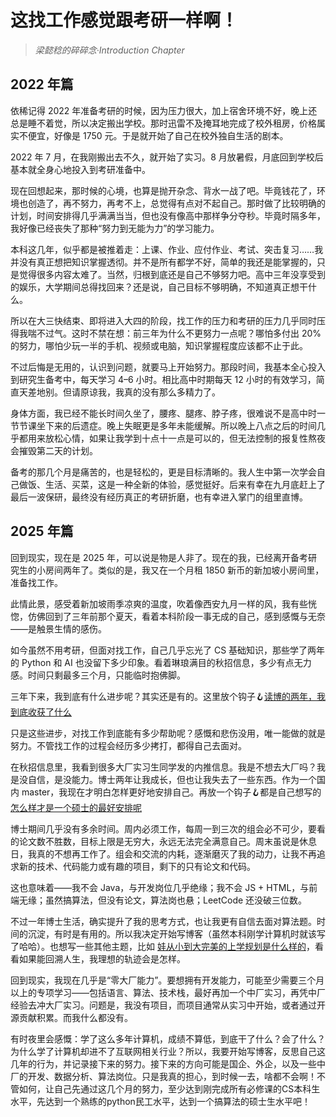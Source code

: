 ﻿
# **这找工作感觉跟考研一样啊！**

> *梁懿稔的碎碎念·Introduction Chapter*

## **2022 年篇**

依稀记得 2022 年准备考研的时候，因为压力很大，加上宿舍环境不好，晚上还总是睡不着觉，所以决定搬出学校。那时迅雷不及掩耳地完成了校外租房，价格属实不便宜，好像是 1750 元。于是就开始了自己在校外独自生活的剧本。

2022 年 7 月，在我刚搬出去不久，就开始了实习。8 月放暑假，月底回到学校后基本就全身心地投入到考研准备中。

现在回想起来，那时候的心境，也算是抛开杂念、背水一战了吧。毕竟钱花了，环境也创造了，再不努力，再考不上，总觉得有点对不起自己。那时做了比较明确的计划，时间安排得几乎满满当当，但也没有像高中那样争分夺秒。毕竟时隔多年，我好像已经丧失了那种“努力到无能为力”的学习能力。

  

本科这几年，似乎都是被推着走：上课、作业、应付作业、考试、突击复习……我并没有真正想把知识掌握透彻。并不是所有都学不好，简单的我还是能掌握的，只是觉得很多内容太难了。当然，归根到底还是自己不够努力吧。高中三年没享受到的娱乐，大学期间总得找回来？还是说，自己目标不够明确，不知道真正想干什么。

  

所以在大三快结束、即将进入大四的阶段，找工作的压力和考研的压力几乎同时压得我喘不过气。这时不禁在想：前三年为什么不更努力一点呢？哪怕多付出 20% 的努力，哪怕少玩一半的手机、视频或电脑，知识掌握程度应该都不止于此。

  

不过后悔是无用的，认识到问题，就要马上开始努力。那段时间，我基本全心投入到研究生备考中，每天学习 4–6 小时。相比高中时期每天 12 小时的有效学习，简直天差地别。但请原谅我，我真的没有那么多精力了。

  

身体方面，我已经不能长时间久坐了，腰疼、腿疼、脖子疼，很难说不是高中时一节节课坐下来的后遗症。晚上失眠更是多年未能缓解。所以晚上八点之后的时间几乎都用来放松心情，如果让我学到十点十一点是可以的，但无法控制的报复性熬夜会摧毁第二天的计划。

  

备考的那几个月是痛苦的，也是轻松的，更是目标清晰的。我人生中第一次学会自己做饭、生活、买菜，这是一种全新的体验，感觉挺好。后来有幸在九月底赶上了最后一波保研，最终没有经历真正的考研折磨，也有幸进入掌门的组里直博。
## **2025 年篇**

  

回到现实，现在是 2025 年，可以说是物是人非了。现在的我，已经离开备考研究生的小房间两年了。类似的是，我又在一个月租 1850 新币的新加坡小房间里，准备找工作。

  

此情此景，感受着新加坡雨季凉爽的温度，吹着像西安九月一样的风，我有些恍惚，仿佛回到了三年前那个夏天，看着本科阶段一事无成的自己，感到感慨与无奈——是触景生情的感伤。

  

如今虽然不用考研，但面对找工作，自己几乎忘光了 CS 基础知识，那些学了两年的 Python 和 AI 也没留下多少印象。看着琳琅满目的秋招信息，多少有点无力感。时间只剩最多三个月，只能临时抱佛脚。

  

三年下来，我到底有什么进步呢？其实还是有的。这里放个钩子🪝[读博的两年，我到底收获了什么](aaa)

只是这些进步，对找工作到底能有多少帮助呢？感慨和悲伤没用，唯一能做的就是努力。不管找工作的过程会经历多少拷打，都得自己去面对。

  

在秋招信息里，我看到很多大厂实习生同学发的内推信息。我是不想去大厂吗？我是没自信，是没能力。博士两年让我成长，但也让我失去了一些东西。作为一个国内 master，我现在才明白怎样更好地安排自己。再放一个钩子🪝都是自己想写的[怎么样才是一个硕士的最好安排呢](aaa)

  

博士期间几乎没有多余时间。周内必须工作，每周一到三次的组会必不可少，要看的论文数不胜数，目标上限是无穷大，永远无法完全满意自己。周末虽说是休息日，我真的不想再工作了。组会和交流的内耗，逐渐磨灭了我的动力，让我不再追求新的技术、代码能力或有趣的项目，剩下的只有论文和代码。

  

这也意味着——我不会 Java，与开发岗位几乎绝缘；我不会 JS + HTML，与前端无缘；虽然搞算法，但没有论文，算法岗也悬；LeetCode 还没破三位数。

不过一年博士生活，确实提升了我的思考方式，也让我更有自信去面对算法题。时间的沉淀，有时是有用的。所以我决定开始写博客（虽然本科刚学计算机时就该写了哈哈）。也想写一些其他主题，比如 [娃从小到大完美的上学规划是什么样的](aaa)，看看如果能回溯人生，我理想的轨迹会是怎样。

  

回到现实，我现在几乎是“零大厂能力”。要想拥有开发能力，可能至少需要三个月以上的专项学习——包括语言、算法、技术栈，最好再加一个中厂实习，再凭中厂经验去冲大厂实习。问题是，我没有项目，而项目通常从实习中开始，或者通过开源贡献积累。而我什么都没有。

  

有时夜里会感慨：学了这么多年计算机，成绩不算低，到底干了什么？会了什么？为什么学了计算机却进不了互联网相关行业？所以，我要开始写博客，反思自己这几年的行为，并记录接下来的努力。接下来的方向可能是国企、外企，以及一些中厂的开发、数据分析、算法岗位。只是我真的担心，到时候一去，啥都不会啊！不管如何，让自己先通过这几个月的努力，至少达到刚完成所有必修课的CS本科生水平，先达到一个熟练的python民工水平，达到一个搞算法的硕士生水平吧！
